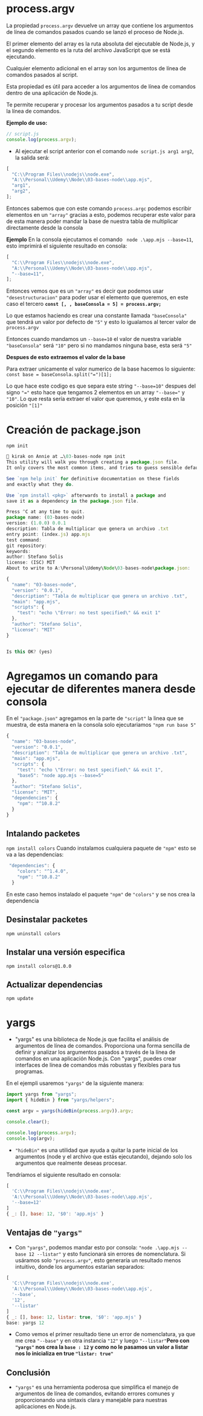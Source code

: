 # process.argv

La propiedad `process.argv` devuelve un array que contiene los argumentos de línea de comandos pasados cuando se lanzó el proceso de Node.js.

El primer elemento del array es la ruta absoluta del ejecutable de Node.js, y el segundo elemento es la ruta del archivo JavaScript que se está ejecutando.

Cualquier elemento adicional en el array son los argumentos de línea de comandos pasados al script.

Esta propiedad es útil para acceder a los argumentos de línea de comandos dentro de una aplicación de Node.js.

Te permite recuperar y procesar los argumentos pasados a tu script desde la línea de comandos.

**Ejemplo de uso:**

```javascript
// script.js
console.log(process.argv);
```

- Al ejecutar el script anterior con el comando `node script.js arg1 arg2`, la salida será:

```javascript
[
  "C:\\Program Files\\nodejs\\node.exe",
  "A:\\Personal\\Udemy\\Node\\03-bases-node\\app.mjs",
  "arg1",
  "arg2",
];
```

Entonces sabemos que con este comando `process.argc` podemos escribir elementos en un `"array"` gracias a esto, podemos recuperar este valor para de esta manera poder mandar la base de nuestra tabla de multiplicar directamente desde la consola

**Ejemplo**
En la consola ejecutamos el comando ` node .\app.mjs --base=11`, esto imprimirá el siguiente resultado en consola:

```javascript
[
  "C:\\Program Files\\nodejs\\node.exe",
  "A:\\Personal\\Udemy\\Node\\03-bases-node\\app.mjs",
  "--base=11",
];
```

Entonces vemos que es un `"array"` es decir que podemos usar `"desestructuracion"` para poder usar el elemento que queremos, en este caso el tercero **`const [, , baseConsola = 5] = process.argv;`**

Lo que estamos haciendo es crear una constante llamada `"baseConsola"` que tendrá un valor por defecto de `"5"` y esto lo igualamos al tercer valor de `process.argv`

Entonces cuando mandamos un `--base=10` el valor de nuestra variable `"baseConsola"` será `"10"` pero si no mandamos ninguna base, esta será `"5"`

**Despues de esto extraemos el valor de la base**

Para extraer unicamente el valor numerico de la base hacemos lo siguiente: `const base = baseConsola.split("=")[1];`

Lo que hace este codigo es que separa este string `"--base=10"` despues del signo `"="` esto hace que tengamos 2 elementos en un array `"--base="` y `"10"`. Lo que resta sería extraer el valor que queremos, y este esta en la posición `"[1]"`

# Creación de package.json

`npm init`

```javascript
 kirak on Annie at …\03-bases-node npm init
This utility will walk you through creating a package.json file.
It only covers the most common items, and tries to guess sensible defaults.

See `npm help init` for definitive documentation on these fields
and exactly what they do.

Use `npm install <pkg>` afterwards to install a package and
save it as a dependency in the package.json file.

Press ^C at any time to quit.
package name: (03-bases-node)
version: (1.0.0) 0.0.1
description: Tabla de multiplicar que genera un archivo .txt
entry point: (index.js) app.mjs
test command:
git repository:
keywords:
author: Stefano Solis
license: (ISC) MIT
About to write to A:\Personal\Udemy\Node\03-bases-node\package.json:

{
  "name": "03-bases-node",
  "version": "0.0.1",
  "description": "Tabla de multiplicar que genera un archivo .txt",
  "main": "app.mjs",
  "scripts": {
    "test": "echo \"Error: no test specified\" && exit 1"
  },
  "author": "Stefano Solis",
  "license": "MIT"
}


Is this OK? (yes)
```

# Agregamos un comando para ejecutar de diferentes manera desde consola

En el `"package.json"` agregamos en la parte de `"script"` la linea que se muestra, de esta manera en la consola solo ejecutariamos `"npm run base 5"`

```javascript
{
  "name": "03-bases-node",
  "version": "0.0.1",
  "description": "Tabla de multiplicar que genera un archivo .txt",
  "main": "app.mjs",
  "scripts": {
    "test": "echo \"Error: no test specified\" && exit 1",
    "base5": "node app.mjs --base=5"
  },
  "author": "Stefano Solis",
  "license": "MIT",
  "dependencies": {
    "npm": "^10.8.2"
  }
}
```

## Intalando packetes

`npm install colors`
Cuando instalamos cualquiera paquete de `"npm"` esto se va a las dependencias:

```javascript
 "dependencies": {
    "colors": "^1.4.0",
    "npm": "^10.8.2"
  }
```

En este caso hemos instalado el paquete `"npm"` de `"colors"` y se nos crea la dependencia

## Desinstalar packetes

`npm uninstall colors`

## Instalar una versión especifica

`npm install colors@1.0.0`

## Actualizar dependencias

`npm update`

# yargs

- "yargs" es una biblioteca de Node.js que facilita el análisis de argumentos de línea de comandos. Proporciona una forma sencilla de definir y analizar los argumentos pasados a través de la línea de comandos en una aplicación Node.js. Con "yargs", puedes crear interfaces de línea de comandos más robustas y flexibles para tus programas.

En el ejempli usaremos `"yargs"` de la siguiente manera:

```javascript
import yargs from "yargs";
import { hideBin } from "yargs/helpers";

const argv = yargs(hideBin(process.argv)).argv;

console.clear();

console.log(process.argv);
console.log(argv);
```

- `"hideBin"` es una utilidad que ayuda a quitar la parte inicial de los argumentos (node y el archivo que estás ejecutando), dejando solo los argumentos que realmente deseas procesar.

Tendríamos el siguiente resultado en consola:

```javascript
[
  'C:\\Program Files\\nodejs\\node.exe',
  'A:\\Personal\\Udemy\\Node\\03-bases-node\\app.mjs',
  '--base=12'
]
{ _: [], base: 12, '$0': 'app.mjs' }
```

## Ventajas de `"yargs"`

- Con `"yargs"`, podemos mandar esto por consola: `"node .\app.mjs --base 12 --listar"` y esto funcionará sin errores de nomenclatura. Si usáramos solo `"process.argv"`, esto generaría un resultado menos intuitivo, donde los argumentos estarían separados:

```javascript
[
  'C:\\Program Files\\nodejs\\node.exe',
  'A:\\Personal\\Udemy\\Node\\03-bases-node\\app.mjs',
  '--base',
  '12',
  '--listar'
]
{ _: [], base: 12, listar: true, '$0': 'app.mjs' }
base: yargs 12
```

- Como vemos el primer resultado tiene un error de nomenclatura, ya que me crea `"--base"` y en otra instancia `"12"` y luego `"--listar"`**Pero con `"yargs"` nos crea la `base : 12` y como no le pasamos un valor a listar nos lo inicializa en true `"listar: true"`**

## Conclusión

- `"yargs"` es una herramienta poderosa que simplifica el manejo de argumentos de línea de comandos, evitando errores comunes y proporcionando una sintaxis clara y manejable para nuestras aplicaciones en Node.js.
